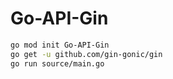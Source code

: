 # Go-API-Gin

```sh
go mod init Go-API-Gin
go get -u github.com/gin-gonic/gin
go run source/main.go
```